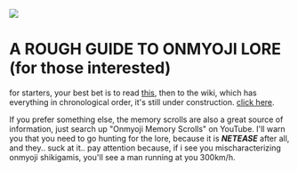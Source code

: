 ![](https://media.discordapp.net/attachments/1043783610467102785/1310909934010896384/Untitled15_20241126180753.png?ex=6746ef83&is=67459e03&hm=e02433cd3253c0e6307d54865a0ebd3b89ae281620c4290c4cfa3650cb6a91bb&)
# A ROUGH GUIDE TO ONMYOJI LORE (for those interested)

for starters, your best bet is to read [this](https://www.reddit.com/r/Onmyoji/comments/m41zha/onmyojis_lore_sort_of/), then to the wiki, which has everything in chronological order, it's still under construction. [click here](https://onmyoji.fandom.com/wiki/Events).

If you prefer something else, the memory scrolls are also a great source of information, just search up "Onmyoji Memory Scrolls" on YouTube. I'll warn you that you need to go hunting for the lore, because it is ***NETEASE*** after all, and they.. suck at it..
 pay attention because, if i see you mischaracterizing onmyoji shikigamis, you'll see a man running at you 300km/h.
